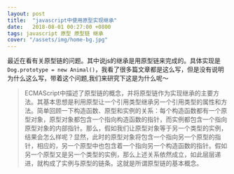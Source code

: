 ```yaml
---
layout: post
title:  "javascript中使用原型实现继承"
date:   2018-08-01 00:27:00 +0800
tags: javascript 原型 原型链 继承
cover: "/assets/img/home-bg.jpg"
---
```



最近在看有关原型链的问题。其中说js的继承是用原型链来完成的。具体实现是``Dog.prototype = new Animal()``，我看了很多篇文章都是这么写，但是没有说明为什么这么写，带着这个问题,我们来研究下这是为什么呢～

> ECMAScript中描述了原型链的概念，并将原型链作为实现继承的主要方法。其基本思想是利用原型让一个引用类型继承另一个引用类型的属性和方法。简单回顾一下构造函数、原型和实例的关系：每个构造函数都有一个原型对象，原型对象都包含一个指向构造函数的指针，而实例都包含一个指向原型对象的内部指针。那么，假如我们让原型对象等于另一个类型的实例，结果会怎么样呢？显然，此时的原型对象将包含一个指向另一个原型的指针，相应的，另一个原型中也包含着一个指向另一个构造函数的指针。假如另一个原型又是另一个类型的实例，那么上述关系依然成立，如此层层递进，就构成了实例与原型的链条。这就是所谓原型链的基本概念。
